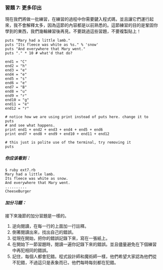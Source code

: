 ### 習題 7: 更多印出

現在我們將做一批練習，在練習的過程中你需要鍵入程式碼，並且讓它們運行起來，我不會解釋太多，因為這節的內容都是以前熟悉的。這節練習的目的是鞏固你學到的東西，我們幾輪練習後再見。不要跳過這些習題，不要複製貼上！

    puts "Mary had a little lamb."
    puts "Its fleece was white as %s." % 'snow'
    puts "And everywhere that Mary went."
    puts "." * 10 # what'd that do?

    end1 = "C"
    end2 = "h"
    end3 = "e"
    end4 = "e"
    end5 = "s"
    end6 = "e"
    end7 = "B"
    end8 = "u"
    end9 = "r"
    end10 = "g"
    end11 = "e"
    end12 = "r"

    # notice how we are using print instead of puts here. change it to puts
    # and see what happens.
    print end1 + end2 + end3 + end4 + end5 + end6
    print end7 + end8 + end9 + end10 + end11 + end12

    # this just is polite use of the terminal, try removing it
    puts

##### 你应该看到：

    $ ruby ext7.rb
    Mary had a little lamb.
    Its fleece was white as snow.
    And everywhere that Mary went.
    ..........
    CheeseBurger

##### 加分习题：

接下來幾節的加分習題是一樣的。

1. 逆向閱讀，在每一行的上面加一行註釋。
2. 倒著閱讀出來，找出自己的錯誤。
3. 從現在開始，把你的錯誤記錄下來，寫在一張紙上。
4. 在開始下一節習題時，閱讀一遍你記錄下來的錯誤。並且儘量避免在下個練習中再犯相同的錯誤。
5. 記住，每個人都會犯錯。程式設計師和魔術師一樣，他們希望大家認為他們從不犯錯，不過這只是表象而已，他們每時每刻都在犯錯。